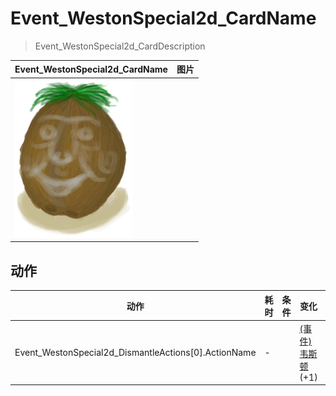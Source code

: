 # Event_WestonSpecial2d_CardName  
> Event_WestonSpecial2d_CardDescription  
  
  Event_WestonSpecial2d_CardName  |   图片   
 ----  |  ----:   
   |  ![](Sprite/Weston.png)   
  
## 动作  
动作  |  耗时  |  条件  |  变化  |  状态  
----  |  ----  |  ----  |  ----  |  ----  
Event_WestonSpecial2d_DismantleActions[0].ActionName<br>  |  -  |    |  [(事件)韦斯顿](Event_WestonSpecial1e.md)(+1)<br>  |    
